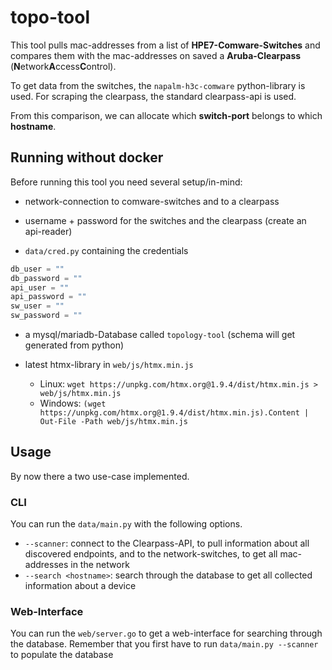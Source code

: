 # topo-tool
This tool pulls mac-addresses from a list of **HPE7-Comware-Switches** 
and compares them with the mac-addresses on saved a **Aruba-Clearpass** (**N**etwork**A**ccess**C**ontrol).

To get data from the switches, the `napalm-h3c-comware` python-library is used. 
For scraping the clearpass, the standard clearpass-api is used.

From this comparison, we can allocate which **switch-port** belongs to which **hostname**.

## Running without docker
Before running this tool you need several setup/in-mind:

- network-connection to comware-switches and to a clearpass

- username + password for the switches and the clearpass (create an api-reader)

- `data/cred.py` containing the credentials

```` python
db_user = ""
db_password = ""
api_user = ""
api_password = ""
sw_user = ""
sw_password = ""
````

- a mysql/mariadb-Database called `topology-tool` (schema will get generated from python)
- latest htmx-library in `web/js/htmx.min.js`

  - Linux: `wget https://unpkg.com/htmx.org@1.9.4/dist/htmx.min.js > web/js/htmx.min.js  `
  - Windows: `(wget https://unpkg.com/htmx.org@1.9.4/dist/htmx.min.js).Content | Out-File -Path web/js/htmx.min.js  `



## Usage
By now there a two use-case implemented.
### CLI
You can run the `data/main.py` with the following options.
- `--scanner`: connect to the Clearpass-API, to pull information about all discovered endpoints, and to the network-switches, to get all mac-addresses in the network
- `--search <hostname>`: search through the database to get all collected information about a device

### Web-Interface
You can run the `web/server.go` to get a web-interface for searching through the database. Remember that you first have to run `data/main.py --scanner` to populate the database